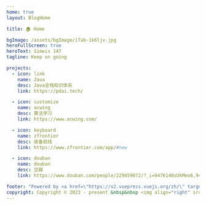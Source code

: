 ```yaml
---
home: true
layout: BlogHome

title: 🏠️ Home

bgImage: /assets/bgImage/iTab-1k6ljv.jpg
heroFullScreen: true
heroText: Simeis 147
tagline: Keep on going

projects:
  - icon: link
    name: Java
    desc: Java全栈知识体系
    link: https://pdai.tech/

  - icon: customize
    name: acwing
    desc: 算法学习
    link: https://www.acwing.com/

  - icon: keyboard
    name: zfrontier
    desc: 装备前线
    link: https://www.zfrontier.com/app/#new

  - icon: douban
    name: douban
    desc: 豆瓣
    link: https://www.douban.com/people/229859072/?_i=9476148sUkMeo6,9476174sUkMeo6

footer: "Powered by <a href=\"https://v2.vuepress.vuejs.org/zh/\" target=\"_blank\"> VuePress </a> | Theme <a href=\"https://theme-hope.vuejs.press/zh/\" target=\"_blank\"> Hope </a> "
copyright: Copyright © 2023 - present &nbsp&nbsp <img align="right" src="http://views.whatilearened.today/views/github/simeis/views.svg"/>
---
```

